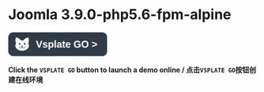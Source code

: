 # Joomla 3.9.0-php5.6-fpm-alpine

<a href="https://www.vsplate.com/?docker-compose=https://github.com/vsplate/dcenvs/joomla/3.9.0-php5.6-fpm-alpine"><img alt="VSPLATE GO" src="https://raw.githubusercontent.com/vsplate/images/master/vsgo_btn.png" width="200px"></a>

**Click the `VSPLATE GO` button to launch a demo online / 点击`VSPLATE GO`按钮创建在线环境**